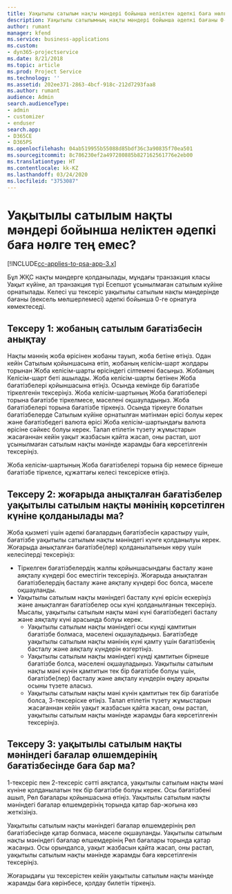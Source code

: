 ```yaml
---
title: Уақытылы сатылым нақты мәндері бойынша неліктен әдепкі баға нөлге тең емес?
description: Уақытылы сатылымның нақты мәндері бойынша әдепкі бағаны 0-ге теңестіріңіз.
author: rumant
manager: kfend
ms.service: business-applications
ms.custom:
- dyn365-projectservice
ms.date: 8/21/2018
ms.topic: article
ms.prod: Project Service
ms.technology: ''
ms.assetid: 202ee371-2863-4bcf-918c-212d7293faa8
ms.author: rumant
audience: Admin
search.audienceType:
- admin
- customizer
- enduser
search.app:
- D365CE
- D365PS
ms.openlocfilehash: 04ab519955b55088d85bdf36c3a90835f70ea501
ms.sourcegitcommit: 8c786230ef2a497280885b827162561776e2eb00
ms.translationtype: HT
ms.contentlocale: kk-KZ
ms.lasthandoff: 03/24/2020
ms.locfileid: "3753087"
---
```

# <a name="why-is-price-defaulting-to-zero-on-time-sales-actuals"></a>Уақытылы сатылым нақты мәндері бойынша неліктен әдепкі баға нөлге тең емес?

[!INCLUDE[cc-applies-to-psa-app-3.x](../includes/cc-applies-to-psa-app-3x.md)]

Бұл ЖҚС нақты мәндерге қолданылады, мұндағы транзакция класы Уақыт күйіне, ал транзакция түрі Есепшот ұсынылмаған сатылым күйіне орнатылады. Келесі үш тексеріс уақытылы сатылым нақты мәндерінде бағаны (вексель мөлшерлемесі) әдепкі бойынша 0-ге орнатуға көмектеседі.

## <a name="check-1-identify-the-sales-price-list-for-the-project"></a>Тексеру 1: жобаның сатылым бағатізбесін анықтау

Нақты мәннің жоба өрісінен жобаны тауып, жоба бетіне өтіңіз. Одан кейін Сатылым қойыншасына өтіп, жобаның келісім-шарт жолдары торынан Жоба келісім-шарты өрісіндегі сілтемені басыңыз. Жобаның Келісім-шарт беті ашылады. Жоба келісім-шарты бетінен Жоба бағатізбелері қойыншасына өтіңіз. Осында кемінде бір бағатізбе тіркелгенін тексеріңіз. Жоба келісім-шартының Жоба бағатізбелері торына бағатізбе тіркелмесе, мәселені оқшауладыңыз. Жоба бағатізбелері торына бағатізбе тіркеңіз. Осында тіркеуге болатын бағатізбелерде Сатылым күйіне орнатылған мәтінмән өрісі болуы керек және бағатізбедегі валюта өрісі Жоба келісім-шартындағы валюта өрісіне сәйкес болуы керек. Талап етілетін түзету жұмыстарын жасағаннан кейін уақыт жазбасын қайта жасап, оны растап, шот ұсынылмаған сатылым нақты мәнінде жарамды баға көрсетілгенін тексеріңіз. 

Жоба келісім-шартының Жоба бағатізбелері торына бір немесе бірнеше бағатізбе тіркелсе, құжаттағы келесі тексеріске өтіңіз.

## <a name="check-2-are-any-of-the-price-lists-identified-above-valid-for-the-specific-date-of-the-time-sales-actual"></a>Тексеру 2: жоғарыда анықталған бағатізбелер уақытылы сатылым нақты мәнінің көрсетілген күніне қолданылады ма?

Жоба қызметі үшін әдепкі бағалардың бағатізбесін қарастыру үшін, бағатізбе уақытылы сатылым нақты мәніндегі күнге қолданылуы керек. Жоғарыда анықталған бағатізбе(лер) қолданылатынын көру үшін келесілерді тексеріңіз:
- Тіркелген бағатізбелердің жалпы қойыншасындағы басталу және аяқталу күндері бос еместігін тексеріңіз. Жоғарыда анықталған бағатізбелердің басталу және аяқталу күндері бос болса, мәселе оқшауланды. 
- Уақытылы сатылым нақты мәніндегі басталу күні өрісін ескеріңіз және анықталған бағатізбелер осы күні қолданылғанын тексеріңіз. Мысалы, уақытылы сатылым нақты мәні күні бағатізбедегі басталу және аяқталу күні арасында болуы керек. 
    - Уақытылы сатылым нақты мәніндегі осы күнді қамтитын бағатізбе болмаса, мәселені оқшауладыңыз. Бағатізбеде уақытылы сатылым нақты мәнінің күні қамту үшін бағатізбенің басталу және аяқталу күндерін өзгертіңіз. 
    - Уақытылы сатылым нақты мәніндегі күнді қамтитын бірнеше бағатізбе болса, мәселені оқшауладыңыз. Уақытылы сатылым нақты мәні күнін қамтитын тек бір бағатізбе болуы үшін, бағатізбе(лер) басталу және аяқталу күндерін өңдеу арқылы осыны түзете аласыз. 
    - Уақытылы сатылым нақты мәні күнін қамтитын тек бір бағатізбе болса, 3-тексеріске өтіңіз.
Талап етілетін түзету жұмыстарын жасағаннан кейін уақыт жазбасын қайта жасап, оны растап, уақытылы сатылым нақты мәнінде жарамды баға көрсетілгенін тексеріңіз.

## <a name="check-3-is-there-a-price-in-the-price-list-for-the-pricing-dimensions-on-the-time-sales-actual"></a>Тексеру 3: уақытылы сатылым нақты мәніндегі бағалар өлшемдерінің бағатізбесінде баға бар ма?

1-тексеріс пен 2-тексеріс сәтті аяқталса, уақытылы сатылым нақты мәні күніне қолданылатын тек бір бағатізбе болуы керек. Осы бағатізбені ашып, Рөл бағалары қойыншасына өтіңіз. Уақытылы сатылым нақты мәніндегі бағалар өлшемдерінің торында қатар бар-жоғына көз жеткізіңіз.

Уақытылы сатылым нақты мәніндегі бағалар өлшемдерінің рөл бағатізбесінде қатар болмаса, мәселе оқшауланды. Уақытылы сатылым нақты мәніндегі бағалар өлшемдерінің Рөл бағалары торында қатар жасаңыз. Осы орындалса, уақыт жазбасын қайта жасап, оны растап, уақытылы сатылым нақты мәнінде жарамды баға көрсетілгенін тексеріңіз.

Жоғарыдағы үш тексерістен кейін уақытылы сатылым нақты мәнінде жарамды баға көрінбесе, қолдау билетін тіркеңіз. 

